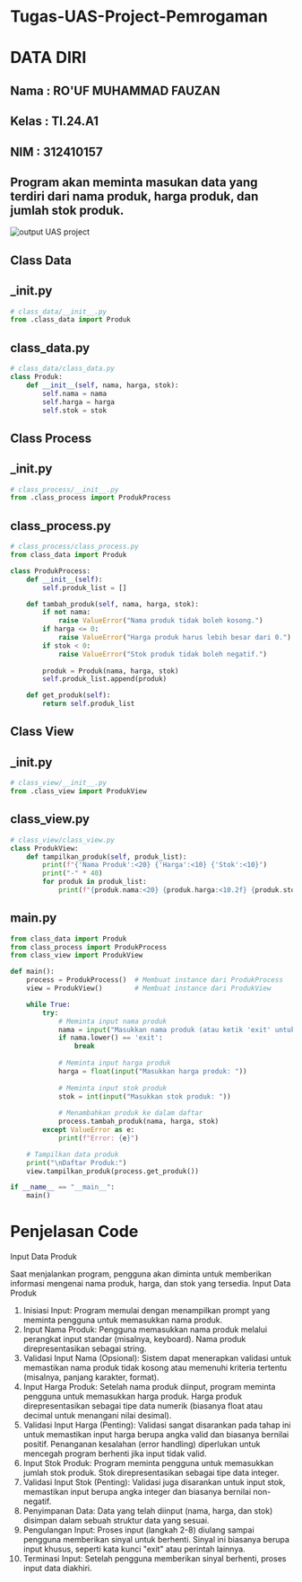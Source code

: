 # Tugas-UAS-Project-Pemrogaman
# DATA DIRI
## Nama : RO'UF MUHAMMAD FAUZAN
## Kelas : TI.24.A1
## NIM : 312410157
## Program akan meminta masukan data yang terdiri dari nama produk, harga produk, dan jumlah stok produk.
![output UAS project](https://github.com/user-attachments/assets/3a81cfd1-d824-49ad-95c1-c78e24f1b830)
## Class Data
## _init.py
```Python
# class_data/__init__.py
from .class_data import Produk
```
## class_data.py
```Python
# class_data/class_data.py
class Produk:
    def __init__(self, nama, harga, stok):
        self.nama = nama
        self.harga = harga
        self.stok = stok
```
## Class Process
## _init.py
```Python
# class_process/__init__.py
from .class_process import ProdukProcess
```
## class_process.py
```Python
# class_process/class_process.py
from class_data import Produk

class ProdukProcess:
    def __init__(self):
        self.produk_list = []

    def tambah_produk(self, nama, harga, stok):
        if not nama:
            raise ValueError("Nama produk tidak boleh kosong.")
        if harga <= 0:
            raise ValueError("Harga produk harus lebih besar dari 0.")
        if stok < 0:
            raise ValueError("Stok produk tidak boleh negatif.")
        
        produk = Produk(nama, harga, stok)
        self.produk_list.append(produk)

    def get_produk(self):
        return self.produk_list
```
## Class View
##  _init.py
```Python
# class_view/__init__.py
from .class_view import ProdukView
```
## class_view.py
```Python
# class_view/class_view.py
class ProdukView:
    def tampilkan_produk(self, produk_list):
        print(f"{'Nama Produk':<20} {'Harga':<10} {'Stok':<10}")
        print("-" * 40)
        for produk in produk_list:
            print(f"{produk.nama:<20} {produk.harga:<10.2f} {produk.stok:<10}")
```
## main.py
```Python
from class_data import Produk
from class_process import ProdukProcess
from class_view import ProdukView

def main():
    process = ProdukProcess()  # Membuat instance dari ProdukProcess
    view = ProdukView()        # Membuat instance dari ProdukView

    while True:
        try:
            # Meminta input nama produk
            nama = input("Masukkan nama produk (atau ketik 'exit' untuk keluar): ")
            if nama.lower() == 'exit':
                break
            
            # Meminta input harga produk
            harga = float(input("Masukkan harga produk: "))
            
            # Meminta input stok produk
            stok = int(input("Masukkan stok produk: "))
            
            # Menambahkan produk ke dalam daftar
            process.tambah_produk(nama, harga, stok)
        except ValueError as e:
            print(f"Error: {e}")

    # Tampilkan data produk
    print("\nDaftar Produk:")
    view.tampilkan_produk(process.get_produk())

if __name__ == "__main__":
    main()
```
# Penjelasan Code
Input Data Produk

Saat menjalankan program, pengguna akan diminta untuk memberikan informasi mengenai nama produk, harga, dan stok yang tersedia. Input Data Produk
1. Inisiasi Input: Program memulai dengan menampilkan prompt yang meminta pengguna untuk memasukkan nama produk.
2. Input Nama Produk: Pengguna memasukkan nama produk melalui perangkat input standar (misalnya, keyboard). Nama produk direpresentasikan sebagai string.
3. Validasi Input Nama (Opsional): Sistem dapat menerapkan validasi untuk memastikan nama produk tidak kosong atau memenuhi kriteria tertentu (misalnya, panjang karakter, format).
4. Input Harga Produk: Setelah nama produk diinput, program meminta pengguna untuk memasukkan harga produk. Harga produk direpresentasikan sebagai tipe data numerik (biasanya float atau decimal untuk menangani nilai desimal).
5. Validasi Input Harga (Penting): Validasi sangat disarankan pada tahap ini untuk memastikan input harga berupa angka valid dan biasanya bernilai positif. Penanganan kesalahan (error handling) diperlukan untuk mencegah program berhenti jika input tidak valid.
6. Input Stok Produk: Program meminta pengguna untuk memasukkan jumlah stok produk. Stok direpresentasikan sebagai tipe data integer.
7. Validasi Input Stok (Penting): Validasi juga disarankan untuk input stok, memastikan input berupa angka integer dan biasanya bernilai non-negatif.
8. Penyimpanan Data: Data yang telah diinput (nama, harga, dan stok) disimpan dalam sebuah struktur data yang sesuai.
9. Pengulangan Input: Proses input (langkah 2-8) diulang sampai pengguna memberikan sinyal untuk berhenti. Sinyal ini biasanya berupa input khusus, seperti kata kunci "exit" atau perintah lainnya.
10. Terminasi Input: Setelah pengguna memberikan sinyal berhenti, proses input data diakhiri.
